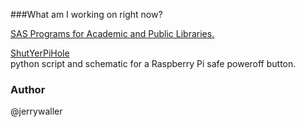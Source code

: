 ###What am I working on right now?

[SAS Programs for Academic and Public Libraries.](http://jerrywaller.github.io/SAS-Programs)

[ShutYerPiHole](http://jerrywaller.github.io/ShutYerPiHole)  
python script and schematic for a Raspberry Pi safe poweroff button. 

### Author
@jerrywaller